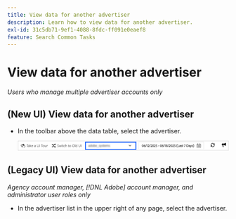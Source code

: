 ```yaml
---
title: View data for another advertiser
description: Learn how to view data for another advertiser.
exl-id: 31c5db71-9ef1-4088-8fdc-ff091e0eaef8
feature: Search Common Tasks
---
```

# View data for another advertiser

*Users who manage multiple advertiser accounts only*

## (New UI) View data for another advertiser

* In the toolbar above the data table, select the advertiser.

  ![Advertiser selector in toolbar](/help/search-social-commerce/assets/advertiser-selector.png "Advertiser selector in toolbar")

## (Legacy UI) View data for another advertiser

*Agency account manager, [!DNL Adobe] account manager, and administrator user roles only*

* In the advertiser list in the upper right of any page, select the advertiser.
